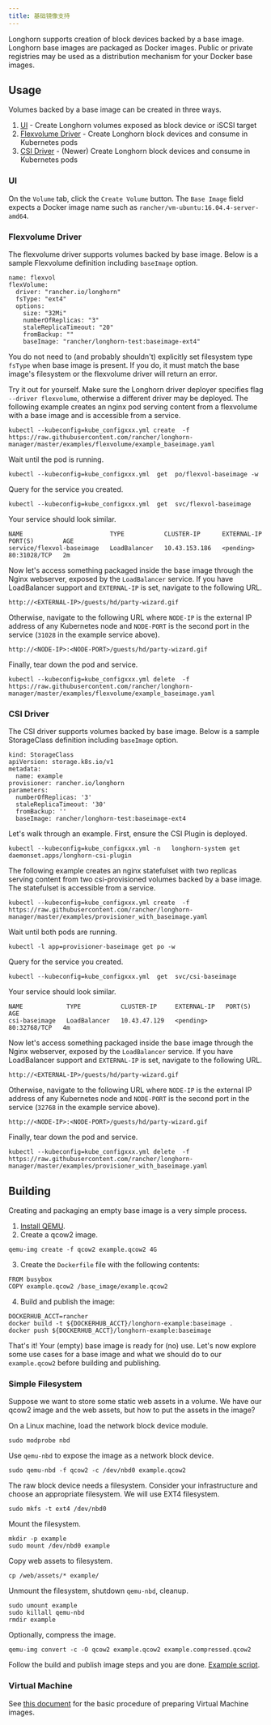 ```yaml
---
title: 基础镜像支持
---
```


Longhorn supports creation of block devices backed by a base image. Longhorn
base images are packaged as Docker images. Public or private registries may
be used as a distribution mechanism for your Docker base images.

## Usage

Volumes backed by a base image can be created in three ways.

1. [UI](#ui) - Create Longhorn volumes exposed as block device or iSCSI target
2. [Flexvolume Driver](#flexvolume-driver) - Create Longhorn block devices and consume in Kubernetes pods
3. [CSI Driver](#csi-driver) - (Newer) Create Longhorn block devices and consume in Kubernetes pods

### UI

On the `Volume` tab, click the `Create Volume` button. The `Base Image` field
expects a Docker image name such as `rancher/vm-ubuntu:16.04.4-server-amd64`.

### Flexvolume Driver

The flexvolume driver supports volumes backed by base image. Below is a sample
Flexvolume definition including `baseImage` option.

```
name: flexvol
flexVolume:
  driver: "rancher.io/longhorn"
  fsType: "ext4"
  options:
    size: "32Mi"
    numberOfReplicas: "3"
    staleReplicaTimeout: "20"
    fromBackup: ""
    baseImage: "rancher/longhorn-test:baseimage-ext4"
```

You do not need to (and probably shouldn't) explicitly set filesystem type
`fsType` when base image is present. If you do, it must match the base image's
filesystem or the flexvolume driver will return an error.

Try it out for yourself. Make sure the Longhorn driver deployer specifies flag
`--driver flexvolume`, otherwise a different driver may be deployed. The 
following example creates an nginx pod serving content from a flexvolume with
a base image and is accessible from a service.

```
kubectl --kubeconfig=kube_configxxx.yml create  -f https://raw.githubusercontent.com/rancher/longhorn-manager/master/examples/flexvolume/example_baseimage.yaml
```

Wait until the pod is running.

```
kubectl --kubeconfig=kube_configxxx.yml  get  po/flexvol-baseimage -w
```

Query for the service you created.

```
kubectl --kubeconfig=kube_configxxx.yml  get  svc/flexvol-baseimage
```

Your service should look similar.

```
NAME                        TYPE           CLUSTER-IP      EXTERNAL-IP   PORT(S)        AGE
service/flexvol-baseimage   LoadBalancer   10.43.153.186   <pending>     80:31028/TCP   2m
```

Now let's access something packaged inside the base image through the Nginx
webserver, exposed by the `LoadBalancer` service. If you have LoadBalancer
support and `EXTERNAL-IP` is set, navigate to the following URL.

```
http://<EXTERNAL-IP>/guests/hd/party-wizard.gif
```

Otherwise, navigate to the following URL where `NODE-IP` is the external IP
address of any Kubernetes node and `NODE-PORT` is the second port in the
service (`31028` in the example service above).

```
http://<NODE-IP>:<NODE-PORT>/guests/hd/party-wizard.gif
```

Finally, tear down the pod and service.

```
kubectl --kubeconfig=kube_configxxx.yml delete  -f https://raw.githubusercontent.com/rancher/longhorn-manager/master/examples/flexvolume/example_baseimage.yaml
```

### CSI Driver

The CSI driver supports volumes backed by base image. Below is a sample
StorageClass definition including `baseImage` option.

```
kind: StorageClass
apiVersion: storage.k8s.io/v1
metadata:
  name: example
provisioner: rancher.io/longhorn
parameters:
  numberOfReplicas: '3'
  staleReplicaTimeout: '30'
  fromBackup: ''
  baseImage: rancher/longhorn-test:baseimage-ext4
```

Let's walk through an example. First, ensure the CSI Plugin is deployed.

```
kubectl --kubeconfig=kube_configxxx.yml -n   longhorn-system get daemonset.apps/longhorn-csi-plugin
```

The following example creates an nginx statefulset with two replicas serving
content from two csi-provisioned volumes backed by a base image. The
statefulset is accessible from a service.

```
kubectl --kubeconfig=kube_configxxx.yml create  -f https://raw.githubusercontent.com/rancher/longhorn-manager/master/examples/provisioner_with_baseimage.yaml
```

Wait until both pods are running.

```
kubectl -l app=provisioner-baseimage get po -w
```

Query for the service you created.

```
kubectl --kubeconfig=kube_configxxx.yml  get  svc/csi-baseimage
```

Your service should look similar.

```
NAME            TYPE           CLUSTER-IP     EXTERNAL-IP   PORT(S)        AGE
csi-baseimage   LoadBalancer   10.43.47.129   <pending>     80:32768/TCP   4m
```

Now let's access something packaged inside the base image through the Nginx
webserver, exposed by the `LoadBalancer` service. If you have LoadBalancer
support and `EXTERNAL-IP` is set, navigate to the following URL.

```
http://<EXTERNAL-IP>/guests/hd/party-wizard.gif
```

Otherwise, navigate to the following URL where `NODE-IP` is the external IP
address of any Kubernetes node and `NODE-PORT` is the second port in the
service (`32768` in the example service above).

```
http://<NODE-IP>:<NODE-PORT>/guests/hd/party-wizard.gif
```

Finally, tear down the pod and service.

```
kubectl --kubeconfig=kube_configxxx.yml delete  -f https://raw.githubusercontent.com/rancher/longhorn-manager/master/examples/provisioner_with_baseimage.yaml
```

## Building

Creating and packaging an empty base image is a very simple process.

1. [Install QEMU](https://en.wikibooks.org/wiki/QEMU/Installing_QEMU).
2. Create a qcow2 image.

```
qemu-img create -f qcow2 example.qcow2 4G
```

3. Create the `Dockerfile` file with the following contents:

```
FROM busybox
COPY example.qcow2 /base_image/example.qcow2
```

4. Build and publish the image:

```
DOCKERHUB_ACCT=rancher
docker build -t ${DOCKERHUB_ACCT}/longhorn-example:baseimage .
docker push ${DOCKERHUB_ACCT}/longhorn-example:baseimage
```

That's it! Your (empty) base image is ready for (no) use. Let's now explore
some use cases for a base image and what we should do to our `example.qcow2`
before building and publishing.

### Simple Filesystem

Suppose we want to store some static web assets in a volume. We have our qcow2
image and the web assets, but how to put the assets in the image? 

On a Linux machine, load the network block device module.

```
sudo modprobe nbd
```

Use `qemu-nbd` to expose the image as a network block device.

```
sudo qemu-nbd -f qcow2 -c /dev/nbd0 example.qcow2
```

The raw block device needs a filesystem. Consider your infrastructure and
choose an appropriate filesystem. We will use EXT4 filesystem.

```
sudo mkfs -t ext4 /dev/nbd0
```

Mount the filesystem.

```
mkdir -p example
sudo mount /dev/nbd0 example
```

Copy web assets to filesystem.

```
cp /web/assets/* example/
```

Unmount the filesystem, shutdown `qemu-nbd`, cleanup.

```
sudo umount example
sudo killall qemu-nbd
rmdir example
```

Optionally, compress the image.

```
qemu-img convert -c -O qcow2 example.qcow2 example.compressed.qcow2
```

Follow the build and publish image steps and you are done. [Example script](https://raw.githubusercontent.com/rancher/longhorn-tests/master/manager/test_containers/baseimage/generate.sh).

### Virtual Machine

See [this document](https://github.com/rancher/vm/blob/master/docs/images.md) for the basic procedure of preparing Virtual Machine images.

